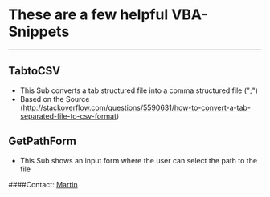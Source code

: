 # These are a few helpful VBA-Snippets 
----------------------
## TabtoCSV
* This Sub converts a tab structured file into a comma structured file (";") 
* Based on the Source (http://stackoverflow.com/questions/5590631/how-to-convert-a-tab-separated-file-to-csv-format)

## GetPathForm
* This Sub shows an input form where the user can select the path to the file




####Contact:
[Martin](mailto:mkaschke@happycoding.it)
